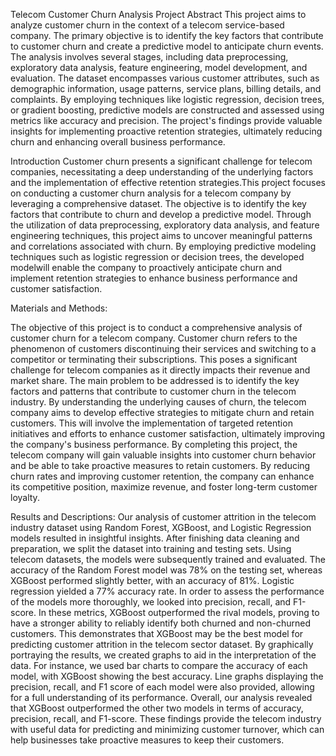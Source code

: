 Telecom Customer Churn Analysis Project
Abstract
This project aims to analyze customer churn in the context of a telecom service-based company. The primary objective is to identify the key factors that contribute to customer churn and create a predictive model to anticipate churn events. 
The analysis involves several stages, including data preprocessing, exploratory data analysis, feature engineering, model development, and evaluation. The dataset encompasses various customer attributes, such as
demographic information, usage patterns, service plans, billing details, and complaints. By employing techniques like logistic regression, decision trees, or gradient boosting, predictive models are constructed and assessed using metrics
like accuracy and precision. The project's findings provide valuable insights for implementing proactive retention strategies, ultimately reducing churn and enhancing overall business performance.

Introduction
Customer churn presents a significant challenge for telecom companies, necessitating a deep understanding of the underlying factors and the implementation of effective retention strategies.This project focuses 
on conducting a customer churn analysis for a telecom company by leveraging a comprehensive dataset. The objective is to identify the key factors that contribute to churn and develop a predictive model. Through 
the utilization of data preprocessing, exploratory data analysis, and feature engineering techniques, this project aims to uncover meaningful patterns and correlations associated with churn. By employing predictive 
modeling techniques such as logistic regression or decision trees, the developed modelwill enable the company to proactively anticipate churn and implement retention strategies to enhance business performance and customer satisfaction.

Materials and Methods:

The objective of this project is to conduct a comprehensive analysis of customer churn for a telecom company. Customer churn refers to the phenomenon of customers discontinuing their services and switching to a competitor or terminating their subscriptions. This poses a significant challenge for telecom companies as it directly impacts their revenue and market share. 
The main problem to be addressed is to identify the key factors and patterns that contribute to customer churn in the telecom industry. By understanding the underlying causes of churn, the telecom company aims to develop effective strategies to mitigate churn and retain customers. This will involve the implementation of targeted retention initiatives and efforts to enhance customer satisfaction, ultimately improving the company's business performance. 
By completing this project, the telecom company will gain valuable insights into customer churn behavior and be able to take proactive measures to retain customers. By reducing churn rates and improving customer retention, the company can enhance its competitive position, maximize revenue, and foster long-term customer loyalty.

Results and Descriptions:
Our analysis of customer attrition in the telecom industry dataset using Random Forest, XGBoost, and Logistic Regression models resulted in insightful insights. After finishing data cleaning and preparation, we split the dataset into training and testing sets. Using telecom datasets, the models were subsequently trained and evaluated.                                                                                                                                                             The accuracy of the Random Forest model was 78% on the testing set, whereas XGBoost performed slightly better, with an accuracy of 81%. Logistic regression yielded a 77% accuracy rate. In order to assess the performance of the models more thoroughly, we looked into precision, recall, and F1-score. In these metrics, XGBoost outperformed the rival models, proving to have a stronger ability to reliably identify both churned and non-churned customers. This demonstrates that XGBoost may be the best model for predicting customer attrition in the telecom sector dataset.
By graphically portraying the results, we created graphs to aid in the interpretation of the data. For instance, we used bar charts to compare the accuracy of each model, with XGBoost showing the best accuracy. Line graphs displaying the precision, recall, and F1 score of each model were also provided, allowing for a full understanding of its performance. Overall, our analysis revealed that XGBoost outperformed the other two models in terms of accuracy, precision, recall, and F1-score. These findings provide the telecom industry with useful data for predicting and minimizing customer turnover, which can help businesses take proactive measures to keep their customers.
